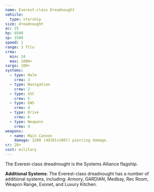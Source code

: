 ```yaml
---
name: Everest-class Dreadnought
vehicle:
  type: starship
size: dreadnought
ac: 25
hp: 6500
sp: 1500
speed: 1
range: 3 ftlu
crew:
  min: 24
  max: 1000+
cargo: 100+
systems:
  - type: Helm
    crew: 3
  - type: Navigation
    crew: 2
  - type: SSC
    crew: 5
  - type: EWS
    crew: 4
  - type: Drive
    crew: 6
  - type: Weapons
    crew: 4
weapons:
  - name: Main Cannon
    damage: 2200 (4d10[x100]) piercing damage.
cr: 28+
cost: military
---
```


The Everest-class dreadnought is the Systems Alliance flagship.

__Additional Systems__: The Everest-class dreadnought has a number of additional systems, including: Armory, GARDIAN,
Medbay, Rec Room, Weapon Range, Exonet, and Luxury Kitchen.

